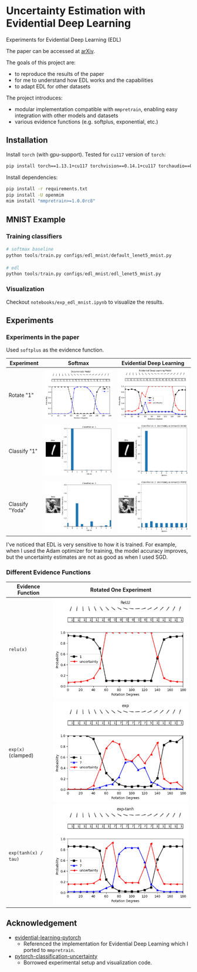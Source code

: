 # Uncertainty Estimation with Evidential Deep Learning

Experiments for Evidential Deep Learning (EDL)

The paper can be accessed at [arXiv](http://arxiv.org/abs/1806.01768).

The goals of this project are:
- to reproduce the results of the paper
- for me to understand how EDL works and the capabilities
- to adapt EDL for other datasets

The project introduces:
- modular implementation compatible with `mmpretrain`, enabling easy integration with other models and datasets
- various evidence functions (e.g. softplus, exponential, etc.)

## Installation

Install `torch` (with gpu-support).
Tested for `cu117` version of `torch`:
```bash
pip install torch==1.13.1+cu117 torchvision==0.14.1+cu117 torchaudio==0.13.1 --extra-index-url https://download.pytorch.org/whl/cu117
```

Install dependencies:
```bash
pip install -r requirements.txt
pip install -U openmim
mim install "mmpretrain>=1.0.0rc8"
```

## MNIST Example

### Training classifiers

```python
# softmax baseline
python tools/train.py configs/edl_mnist/default_lenet5_mnist.py

# edl
python tools/train.py configs/edl_mnist/edl_lenet5_mnist.py
```

### Visualization

Checkout `notebooks/exp_edl_mnist.ipynb` to visualize the results.


## Experiments

### Experiments in the paper

Used `softplus` as the evidence function.

| Experiment | Softmax  | Evidential Deep Learning |
| ---------- | -------- | -------- |
| Rotate "1" | ![alt text](.readme/rotate_deterministic_model.png) | ![alt text](.readme/rotate_edl_model.png) |
| Classify "1" | ![alt text](.readme/one_deterministic_model.png) | ![alt text](.readme/one_edl_model.png) |
| Classify "Yoda" | ![alt text](.readme/yoda_deterministic_model.png) | ![alt text](.readme/yoda_edl_model.png) |

I've noticed that EDL is very sensitive to how it is trained.
For example, when I used the Adam optimizer for training, the model accuracy improves, but the uncertainty estimates are not as good as when I used SGD.

### Different Evidence Functions

| Evidence Function | Rotated One Experiment |
| ---------- | -------- |
| `relu(x)` | ![alt text](.readme/rotate_relu_model.png) |
| `exp(x)` (clamped) | ![alt text](.readme/rotate_exp_model.png) |
| `exp(tanh(x) / tau)` | ![alt text](.readme/rotate_exptanh_model.png) |



## Acknowledgement

- [evidential-learning-pytorch](https://github.com/teddykoker/evidential-learning-pytorch)
  - Referenced the implementation for Evidential Deep Learning which I ported to `mmpretrain`.
- [pytorch-classification-uncertainty](https://github.com/dougbrion/pytorch-classification-uncertainty)
  - Borrowed experimental setup and visualization code.
